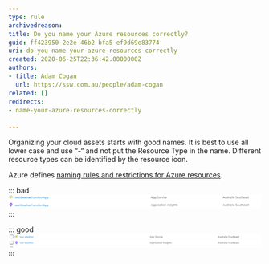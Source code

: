 ```yaml
---
type: rule
archivedreason: 
title: Do you name your Azure resources correctly?
guid: ff423950-2e2e-46b2-bfa5-ef9d69e83774
uri: do-you-name-your-azure-resources-correctly
created: 2020-06-25T22:36:42.0000000Z
authors:
- title: Adam Cogan
  url: https://ssw.com.au/people/adam-cogan
related: []
redirects:
- name-your-azure-resources-correctly

---
```


Organizing your cloud assets starts with good names. It is best to use all lower case and use “-“ and not put the Resource Type in the name. Different resource types can be identified by the resource icon.

<!--endintro-->

Azure defines [naming rules and restrictions for Azure resources](https://docs.microsoft.com/en-us/azure/azure-resource-manager/management/resource-name-rules).

::: bad  
![Bad Example: This is using a mixture of upper case and lower case letters, plus specifying the resource type](bad-azure-naming.png)  
:::

::: good  
![Good Example:  Use lowercase letters and ”-”](good-azure-naming.png)  
:::
